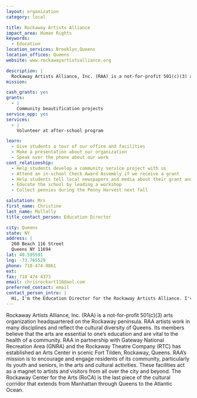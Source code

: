 ```yaml
---
layout: organization
category: local

title: Rockaway Artists Alliance
impact_area: Human Rights
keywords: 
  - Education
location_services: Brooklyn,Queens
location_offices: Queens
website: www.rockawayartistsalliance.org

description: |
  Rockaway Artists Alliance, Inc. (RAA) is a not-for-profit 501(c)(3) arts organization headquartered on the Rockaway peninsula.  RAA artists work in many disciplines and reflect the cultural diversity of Queens.  Its members believe that the arts are essential to one’s education and are vital to the health of a community.  RAA in partnership with Gateway National Recreation Area (GNRA) and the Rockaway Theatre Company (RTC) has established an Arts Center in scenic Fort Tilden, Rockaway, Queens.  RAA’s mission is to encourage and engage residents of its community, particularly its youth and seniors, in the arts and cultural activities.  These facilities act as a magnet to artists and visitors from all over the city and beyond.  The Rockaway Center for the Arts (RoCA) is the last piece of the cultural corridor that extends from Manhattan through Queens to the Atlantic Ocean.
mission: 

cash_grants: yes
grants: 
  - |
    Community beautification projects
service_opp: yes
services: 
  - |
    Volunteer at after-school program

learn: 
  - Give students a tour of our office and facilities
  - Make a presentation about our organization
  - Speak over the phone about our work
cont_relationship: 
  - Help students develop a community service project with us
  - Attend an in-school Check Award Assembly if we receive a grant
  - Help students tell local newspapers and media about their grant and/or project with us
  - Educate the school by leading a workshop
  - Collect pennies during the Penny Harvest next fall

salutation: Mrs
first_name: Christine
last_name: Mullally
title_contact_person: Education Director

city: Queens
state: NY
address: |
  260 Beach 116 Street  
  Queens NY 11694
lat: 40.595591
lng: -73.765529
phone: 718-474-0861
ext: 
fax: 718 474 4373
email: chrisrockart116@aol.com
preferred_contact: email
contact_person_intro: |
  Hi, I'm the Education Director for the Rockaway Artists Alliance. I've worked here for ten years. I'm the co-director of our kidsmART after-school and summer day camp. We have art, performing and sports workshops.
---
```

Rockaway Artists Alliance, Inc. (RAA) is a not-for-profit 501(c)(3) arts organization headquartered on the Rockaway peninsula.  RAA artists work in many disciplines and reflect the cultural diversity of Queens.  Its members believe that the arts are essential to one’s education and are vital to the health of a community.  RAA in partnership with Gateway National Recreation Area (GNRA) and the Rockaway Theatre Company (RTC) has established an Arts Center in scenic Fort Tilden, Rockaway, Queens.  RAA’s mission is to encourage and engage residents of its community, particularly its youth and seniors, in the arts and cultural activities.  These facilities act as a magnet to artists and visitors from all over the city and beyond.  The Rockaway Center for the Arts (RoCA) is the last piece of the cultural corridor that extends from Manhattan through Queens to the Atlantic Ocean.